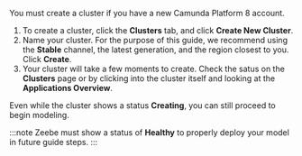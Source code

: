 ---
---

You must create a cluster if you have a new Camunda Platform 8 account. 

1. To create a cluster, click the **Clusters** tab, and click **Create New Cluster**.
2. Name your cluster. For the purpose of this guide, we recommend using the **Stable** channel, the latest generation, and the region closest to you. Click **Create**.
3. Your cluster will take a few moments to create. Check the satus on the **Clusters** page or by clicking into the cluster itself and looking at the **Applications Overview**.

Even while the cluster shows a status **Creating**, you can still proceed to begin modeling.

:::note
Zeebe must show a status of **Healthy** to properly deploy your model in future guide steps.
:::
